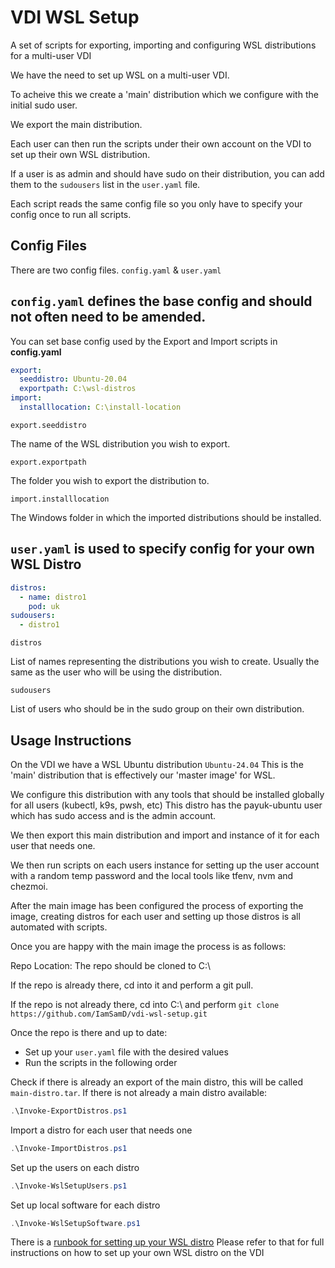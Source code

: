# VDI WSL Setup

A set of scripts for exporting, importing and configuring WSL distributions for a multi-user VDI

We have the need to set up WSL on a multi-user VDI. 

To acheive this we create a 'main' distribution which we configure with the initial sudo user.

We export the main distribution. 

Each user can then run the scripts under their own account on the VDI to set up their own WSL distribution. 

If a user is as admin and should have sudo on their distribution, you can add them to the `sudousers` list in the `user.yaml` file. 

Each script reads the same config file so you only have to specify your config once to run all scripts. 

## Config Files

There are two config files. `config.yaml` & `user.yaml`

## `config.yaml` defines the base config and should not often need to be amended. 

You can set base config used by the Export and Import scripts in **config.yaml**

``` yaml
export:
  seeddistro: Ubuntu-20.04
  exportpath: C:\wsl-distros
import:
  installlocation: C:\install-location
```

`export.seeddistro`

The name of the WSL distribution you wish to export.

`export.exportpath`

The folder you wish to export the distribution to.

`import.installlocation`

The Windows folder in which the imported distributions should be installed.

## `user.yaml` is used to specify config for your own WSL Distro

```yaml
distros:
  - name: distro1
    pod: uk
sudousers:
  - distro1
```

`distros`

List of names representing the distributions you wish to create.
Usually the same as the user who will be using the distribution.

`sudousers`

List of users who should be in the sudo group on their own distribution.

## Usage Instructions

On the VDI we have a WSL Ubuntu distribution `Ubuntu-24.04`
This is the 'main' distribution that is effectively our 'master image' for WSL.

We configure this distribution with any tools that should be installed globally for all users (kubectl, k9s, pwsh, etc)
This distro has the payuk-ubuntu user which has sudo access and is the admin account. 

We then export this main distribution and import and instance of it for each user that needs one.

We then run scripts on each users instance for setting up the user account with a random temp password and the local tools like tfenv, nvm and chezmoi. 

After the main image has been configured the process of exporting the image, creating distros for each user and setting up those distros is all automated with scripts. 

Once you are happy with the main image the process is as follows:

Repo Location:
The repo should be cloned to C:\

If the repo is already there, cd into it and perform a git pull.

If the repo is not already there, cd into C:\ and perform `git clone https://github.com/IamSamD/vdi-wsl-setup.git`

Once the repo is there and up to date:

- Set up your `user.yaml` file with the desired values
- Run the scripts in the following order

Check if there is already an export of the main distro, this will be called `main-distro.tar`.  If there is not already a main distro available:
``` powershell
.\Invoke-ExportDistros.ps1
```

Import a distro for each user that needs one
``` powershell
.\Invoke-ImportDistros.ps1
```

Set up the users on each distro
``` powershell
.\Invoke-WslSetupUsers.ps1
```

Set up local software for each distro
``` powershell
.\Invoke-WslSetupSoftware.ps1
```

There is a [runbook for setting up your WSL distro](https://dev.azure.com/PayUK/Pay.UK%20API%20Platform/_wiki/wikis/Pay.UK-API-Platform.wiki/892/0037-WSL-Distribution-Setup)
Please refer to that for full instructions on how to set up your own WSL distro on the VDI